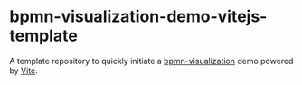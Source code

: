 # bpmn-visualization-demo-vitejs-template


A template repository to quickly initiate a [bpmn-visualization](https://github.com/process-analytics/bpmn-visualization-js) demo powered by [Vite](https://vitejs.dev/).
